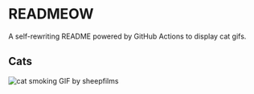 # READMEOW

A self-rewriting README powered by GitHub Actions to display cat gifs.

## Cats

![cat smoking GIF by sheepfilms](https://media1.giphy.com/media/l0ExdMHUDKteztyfe/200.gif?cid=9acd02dark72hqyeg4xgg7g8k0gzc68ldbjk6ptvmyg3qwhg&ep=v1_gifs_search&rid=200.gif&ct=g)
